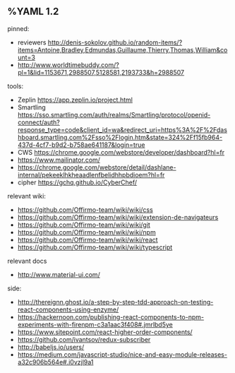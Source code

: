 %YAML 1.2
---

pinned:
- reviewers http://denis-sokolov.github.io/random-items/?items=Antoine,Bradley,Edmundas,Guillaume,Thierry,Thomas,William&count=3
- http://www.worldtimebuddy.com/?pl=1&lid=1153671,2988507,5128581,2193733&h=2988507



tools:
- Zeplin https://app.zeplin.io/project.html
- Smartling https://sso.smartling.com/auth/realms/Smartling/protocol/openid-connect/auth?response_type=code&client_id=wa&redirect_uri=https%3A%2F%2Fdashboard.smartling.com%2Fsso%2Flogin.htm&state=324%2Ff15fb964-437d-4cf7-b9d2-b758ae641187&login=true
- CWS https://chrome.google.com/webstore/developer/dashboard?hl=fr
- https://www.mailinator.com/
- https://chrome.google.com/webstore/detail/dashlane-internal/pekeeklhkheaadlenfbelidhhpbdioem?hl=fr
- cipher https://gchq.github.io/CyberChef/


relevant wiki:
- https://github.com/Offirmo-team/wiki/wiki/css
- https://github.com/Offirmo-team/wiki/wiki/extension-de-navigateurs
- https://github.com/Offirmo-team/wiki/wiki/git
- https://github.com/Offirmo-team/wiki/wiki/npm
- https://github.com/Offirmo-team/wiki/wiki/react
- https://github.com/Offirmo-team/wiki/wiki/typescript

relevant docs
- http://www.material-ui.com/

side:
- http://thereignn.ghost.io/a-step-by-step-tdd-approach-on-testing-react-components-using-enzyme/
- https://hackernoon.com/publishing-react-components-to-npm-experiments-with-firenpm-c3a1aac3f408#.jmrlbd5ye
- https://www.sitepoint.com/react-higher-order-components/
- https://github.com/ivantsov/redux-subscriber
- http://babeljs.io/users/
- https://medium.com/javascript-studio/nice-and-easy-module-releases-a32c906b564e#.i0vzjl9a1

